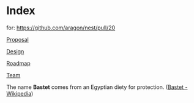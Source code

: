 # Index

for: https://github.com/aragon/nest/pull/20


[Proposal](./proposal.md)

[Design](./design.md)

[Roadmap](./roadmap.md)

[Team](./team.md)

The name __Bastet__ comes from an Egyptian diety for protection. ([Bastet - Wikipedia](https://en.wikipedia.org/wiki/Bastet))

